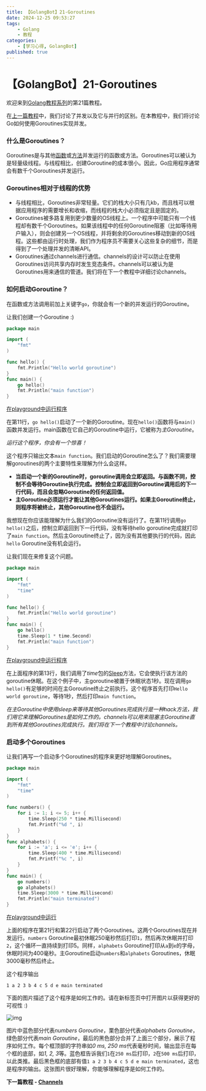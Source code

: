 ```yaml
---
title: 【GolangBot】21-Goroutines
date: 2024-12-25 09:53:27
tags: 
    - Golang
    - 教程
categories:
    - [学习心得, GolangBot]
published: true
---
```


# 【GolangBot】21-Goroutines

欢迎来到[Golang教程系列](../golangbot/)的第21篇教程。

在[上一篇教程](../【GolangBot】20-并发介绍)中，我们讨论了并发以及它与并行的区别。在本教程中，我们将讨论Go如何使用Goroutines实现并发。

### 什么是Goroutines？

Goroutines是与其他[函数](../【GolangBot】6-函数)或[方法](../【GolangBot】17-方法)并发运行的函数或方法。Goroutines可以被认为是轻量级线程。与线程相比，创建Goroutine的成本很小。因此，Go应用程序通常会有数千个Goroutines并发运行。

### Goroutines相对于线程的优势

- 与线程相比，Goroutines非常轻量。它们的栈大小只有几kb，而且栈可以根据应用程序的需要增长和收缩，而线程的栈大小必须指定且是固定的。
- Goroutines被多路复用到更少数量的OS线程上。一个程序中可能只有一个线程却有数千个Goroutines。如果该线程中的任何Goroutine阻塞（比如等待用户输入），则会创建另一个OS线程，并将剩余的Goroutines移动到新的OS线程。这些都由运行时处理，我们作为程序员不需要关心这些复杂的细节，而是得到了一个处理并发的清晰API。
- Goroutines通过channels进行通信。channels的设计可以防止在使用Goroutines访问共享内存时发生竞态条件。channels可以被认为是Goroutines用来通信的管道。我们将在下一个教程中详细讨论channels。

### 如何启动Goroutine？

在函数或方法调用前加上关键字`go`，你就会有一个新的并发运行的Goroutine。

让我们创建一个Goroutine :)

```go
package main

import (
    "fmt"
)

func hello() {
    fmt.Println("Hello world goroutine")
}
func main() {
    go hello()
    fmt.Println("main function")
}
```

[在playground中运行程序](https://play.golang.org/p/zC78_fc1Hn)

在第11行，`go hello()`启动了一个新的Goroutine。现在`hello()`函数将与`main()`函数并发运行。main函数在它自己的Goroutine中运行，它被称为*主Goroutine*。

*运行这个程序，你会有一个惊喜！*

这个程序只输出文本`main function`。我们启动的Goroutine怎么了？我们需要理解goroutines的两个主要特性来理解为什么会这样。

- **当启动一个新的Goroutine时，goroutine调用会立即返回。与函数不同，控制不会等待Goroutine执行完成。控制会立即返回到Goroutine调用后的下一行代码，而且会忽略Goroutine的任何返回值。**
- **主Goroutine必须运行才能让其他Goroutines运行。如果主Goroutine终止，则程序将被终止，其他Goroutine也不会运行。**

我想现在你应该能理解为什么我们的Goroutine没有运行了。在第11行调用`go hello()`之后，控制立即返回到下一行代码，没有等待hello goroutine完成就打印了`main function`。然后主Goroutine终止了，因为没有其他要执行的代码，因此`hello` Goroutine没有机会运行。

让我们现在来修复这个问题。

```go
package main

import (  
    "fmt"
    "time"
)

func hello() {  
    fmt.Println("Hello world goroutine")
}
func main() {  
    go hello()
    time.Sleep(1 * time.Second)
    fmt.Println("main function")
}
```

[在playground中运行程序](https://play.golang.org/p/U9ZZuSql8-)

在上面程序的第13行，我们调用了*time*包的[Sleep](https://golang.org/pkg/time/#Sleep)方法，它会使执行该方法的goroutine休眠。在这个例子中，主goroutine被置于休眠状态1秒。现在调用`go hello()`有足够的时间在主Goroutine终止之前执行。这个程序首先打印`Hello world goroutine`，等待1秒，然后打印`main function`。

*在主Goroutine中使用sleep来等待其他Goroutines完成执行是一种hack方法，我们用它来理解Goroutines是如何工作的。channels可以用来阻塞主Goroutine直到所有其他Goroutines完成执行。我们将在下一个教程中讨论channels。*

### 启动多个Goroutines

让我们再写一个启动多个Goroutines的程序来更好地理解Goroutines。

```go
package main

import (  
    "fmt"
    "time"
)

func numbers() {  
    for i := 1; i <= 5; i++ {
        time.Sleep(250 * time.Millisecond)
        fmt.Printf("%d ", i)
    }
}
func alphabets() {  
    for i := 'a'; i <= 'e'; i++ {
        time.Sleep(400 * time.Millisecond)
        fmt.Printf("%c ", i)
    }
}
func main() {  
    go numbers()
    go alphabets()
    time.Sleep(3000 * time.Millisecond)
    fmt.Println("main terminated")
}
```

[在playground中运行](https://play.golang.org/p/oltn5nw0w3)

上面的程序在第21行和第22行启动了两个Goroutines。这两个Goroutines现在并发运行。`numbers` Goroutine最初休眠250毫秒然后打印`1`，然后再次休眠并打印`2`，这个循环一直持续到打印5。同样，`alphabets` Goroutine打印从`a`到`e`的字母，休眠时间为400毫秒。主Goroutine启动`numbers`和`alphabets` Goroutines，休眠3000毫秒然后终止。

这个程序输出

```fallback
1 a 2 3 b 4 c 5 d e main terminated
```

下面的图片描述了这个程序是如何工作的。请在新标签页中打开图片以获得更好的可视性 :)

![img](https://golangbot.com/content/images/2017/07/Goroutines-explained.png)

图片中蓝色部分代表*numbers Goroutine*，栗色部分代表*alphabets Goroutine*，绿色部分代表*main Goroutine*，最后的黑色部分合并了上面三个部分，展示了程序如何工作。每个框顶部的字符串如*0 ms, 250 ms*代表毫秒时间，输出显示在每个框的底部，如*1, 2, 3*等。蓝色框告诉我们`1`在`250 ms`后打印，`2`在`500 ms`后打印，以此类推。最后黑色框的底部有值`1 a 2 3 b 4 c 5 d e main terminated`，这也是程序的输出。这张图片很好理解，你能够理解程序是如何工作的。

**下一篇教程 - [Channels](../【GolangBot】22-Channels)**
